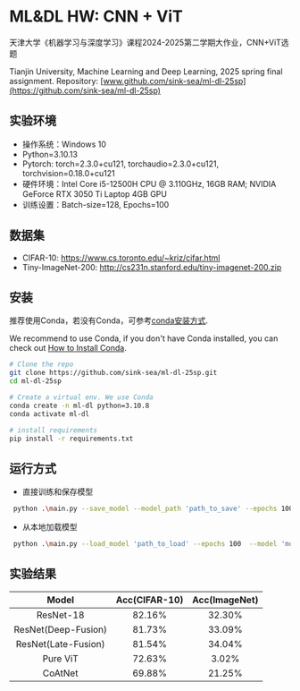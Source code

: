 # ML&DL HW: CNN + ViT
天津大学《机器学习与深度学习》课程2024-2025第二学期大作业，CNN+ViT选题

Tianjin University, Machine Learning and Deep Learning, 2025 spring final assignment.
Repository: [www.github.com/sink-sea/ml-dl-25sp](https://github.com/sink-sea/ml-dl-25sp)

## 实验环境

+ 操作系统：Windows 10
+ Python=3.10.13
+ Pytorch: torch=2.3.0+cu121, torchaudio=2.3.0+cu121, 
torchvision=0.18.0+cu121
+ 硬件环境：Intel Core i5-12500H CPU @ 3.110GHz, 16GB RAM; NVIDIA GeForce RTX 3050 Ti Laptop 4GB GPU
+ 训练设置：Batch-size=128, Epochs=100

## 数据集

+ CIFAR-10: https://www.cs.toronto.edu/~kriz/cifar.html
+ Tiny-ImageNet-200: http://cs231n.stanford.edu/tiny-imagenet-200.zip

## 安装
推荐使用Conda，若没有Conda，可参考[conda安装方式](https://www.anaconda.com/docs/getting-started/miniconda/main#latest-miniconda-installer-links).

We recommend to use Conda, if you don't have Conda installed, you can check out [How to Install Conda](https://www.anaconda.com/docs/getting-started/miniconda/main#latest-miniconda-installer-links).

```bash
# Clone the repo
git clone https://github.com/sink-sea/ml-dl-25sp.git
cd ml-dl-25sp

# Create a virtual env. We use Conda
conda create -n ml-dl python=3.10.8
conda activate ml-dl

# install requirements
pip install -r requirements.txt
```

## 运行方式
+ 直接训练和保存模型
```bash
 python .\main.py --save_model --model_path 'path_to_save' --epochs 100 --plot_accuracy --model 'model_name' --dataset imagenet
```

+ 从本地加载模型
```bash
 python .\main.py --load_model 'path_to_load' --epochs 100  --model 'model_name'
 ```

## 实验结果

| Model | Acc(CIFAR-10) | Acc(ImageNet)
| :---: | :---: | :---:|
| ResNet-18 | 82.16% | 32.30% |
| ResNet(Deep-Fusion) | 81.73% | 33.09% |
| ResNet(Late-Fusion) | 81.54% | 34.04% |
| Pure ViT | 72.63% | 3.02% |
| CoAtNet | 69.88% | 21.25% |

